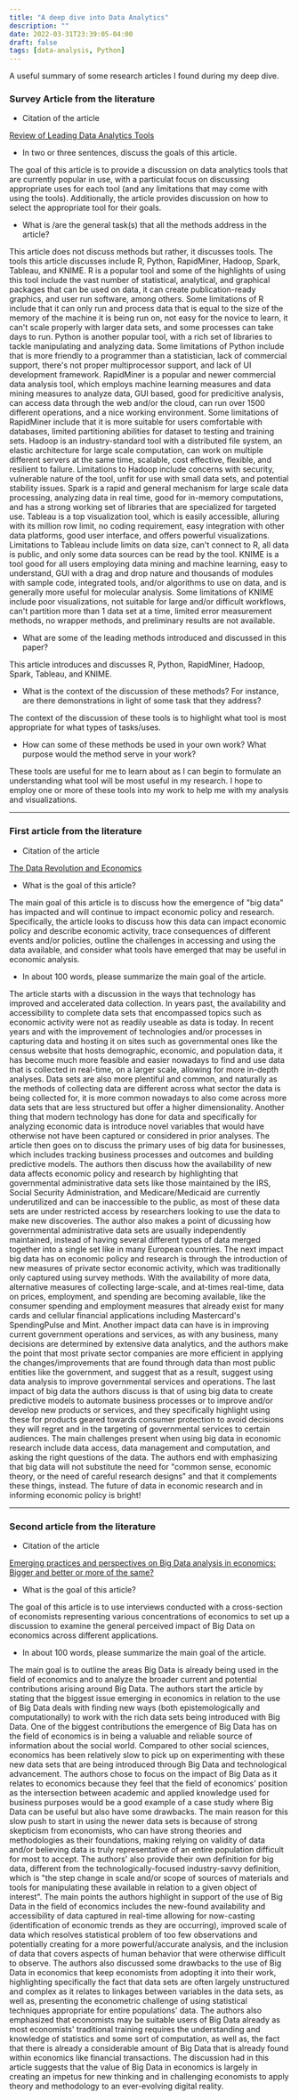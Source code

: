 ```yaml
---
title: "A deep dive into Data Analytics"
description: ""
date: 2022-03-31T23:39:05-04:00
draft: false
tags: [data-analysis, Python]
---
```


A useful summary of some research articles I found during my deep dive.

### Survey Article from the literature

 - Citation of the article

 [Review of Leading Data Analytics Tools](https://www.sciencepubco.com/index.php/ijet/article/view/18190/8461)

 - In two or three sentences, discuss the goals of this article.

 The goal of this article is to provide a discussion on data analytics tools that are currently popular in use, with a particulat focus on discussing appropriate uses for each tool (and any limitations that may come with using the tools). Additionally, the article provides discussion on how to select the appropriate tool for their goals.

 - What is /are the general task(s) that all the methods address in the article?

 This article does not discuss methods but rather, it discusses tools. The tools this article discusses include R, Python, RapidMiner, Hadoop, Spark, Tableau, and KNIME. R is a popular tool and some of the highlights of using this tool include the vast number of statistical, analytical, and graphical packages that can be used on data, it can create publication-ready graphics, and user run software, among others. Some limitations of R include that it can only run and process data that is equal to the size of the memory of the machine it is being run on, not easy for the novice to learn, it can't scale properly with larger data sets, and some processes can take days to run. Python is another popular tool, with a rich set of libraries to tackle manipulating and analyzing data. Some limitations of Python include that is more friendly to a programmer than a statistician, lack of commercial support, there's not proper multiprocessor support, and lack of UI development framework. RapidMiner is a popular and newer commercial data analysis tool, which employs machine learning measures and data mining measures to analyze data, GUI based, good for predicitive analysis, can access data through the web and/or the cloud, can run over 1500 different operations, and a nice working environment. Some limitations of RapidMiner include that it is more suitable for users comfortable with databases, limited partitioning abilities for dataset to testing and training sets. Hadoop is an industry-standard tool with a distributed file system, an elastic architecture for large scale computation, can work on multiple different servers at the same time, scalable, cost effective, flexible, and resilient to failure. Limitations to Hadoop include concerns with security, vulnerable nature of the tool, unfit for use with small data sets, and potential stability issues. Spark is a rapid and general mechanism for large scale data processing, analyzing data in real time, good for in-memory computations, and has a strong working set of libraries that are specialized for targeted use. Tableau is a top visualization tool, which is easily accessible, alluring with its million row limit, no coding requirement, easy integration with other data platforms, good user interface, and offers powerful visualizations. Limitations to Tableau include limits on data size, can't connect to R, all data is public, and only some data sources can be read by the tool. KNIME is a tool good for all users employing data mining and machine learning, easy to understand, GUI with a drag and drop nature and thousands of modules with sample code, integrated tools, and/or algorithms to use on data, and is generally more useful for molecular analysis. Some limitations of KNIME include poor visualizations, not suitable for large and/or difficult workflows, can't partition more than 1 data set at a time, limited error measurement methods, no wrapper methods, and preliminary results are not available.

 - What are some of the leading methods introduced and discussed in this paper?

 This article introduces and discusses R, Python, RapidMiner, Hadoop, Spark, Tableau, and KNIME.

 - What is the context of the discussion of these methods? For instance, are there demonstrations in light of some task that they address?

 The context of the discussion of these tools is to highlight what tool is most appropriate for what types of tasks/uses.

 - How can some of these methods be used in your own work? What purpose would the method serve in your work?

These tools are useful for me to learn about as I can begin to formulate an understanding what tool will be most useful in my research. I hope to employ one or more of these tools into my work to help me with my analysis and visualizations.

---

### First article from the literature

 - Citation of the article

[The Data Revolution and Economics](https://www.journals.uchicago.edu/doi/full/10.1086/674019)

 - What is the goal of this article?

 The main goal of this article is to discuss how the emergence of "big data" has impacted and will continue to impact economic policy and research. Specifically, the article looks to discuss how this data can impact economic policy and describe economic activity, trace consequences of different events and/or policies, outline the  challenges in accessing and using the data available, and consider what tools have emerged that may be useful in economic analysis.

 - In about 100 words, please summarize the main goal of the article.

 The article starts with a discussion in the ways that technology has improved and accelerated data collection. In years past, the availability and accessibility to complete data sets that encompassed topics such as economic activity were not as readily useable as data is today. In recent years and with the improvement of technologies and/or processes in capturing data and hosting it on sites such as governmental ones like the census website that hosts demographic, economic, and population data, it has become much more feasible and easier nowadays to find and use data that is collected in real-time, on a larger scale, allowing for more in-depth analyses. Data sets are also more plentiful and common, and naturally as the methods of collecting data are different across what sector the data is being collected for, it is more common nowadays to also come across more data sets that are less structured but offer a higher dimensionality. Another thing that modern technology has done for data and specifically for analyzing economic data is introduce novel variables that would have otherwise not have been captured or considered in prior analyses. The article then goes on to discuss the primary uses of big data for businesses, which includes tracking business processes and outcomes and building predictive models. The authors then discuss how the availability of new data affects economic policy and research by highlighting that governmental administrative data sets like those maintained by the IRS, Social Security Administration, and Medicare/Medicaid are currently underutilized and can be inaccessible to the public, as most of these data sets are under restricted access by researchers looking to use the data to make new discoveries. The author also makes a point of dicussing how governmental administrative data sets are usually independently maintained, instead of having several different types of data merged together into a single set like in many European countries. The next impact big data has on economic policy and research is through the introduction of new measures of private sector economic activity, which was traditionally only captured using survey methods. With the availability of more data, alternative measures of collecting large-scale, and at-times real-time, data on prices, employment, and spending are becoming available, like the consumer spending and employment measures that already exist for many cards and cellular financial applications including Mastercard's SpendingPulse and Mint. Another impact data can have is in improving current government operations and services, as with any business, many decisions are determined by extensive data analytics, and the authors make the point that most private sector companies are more efficient in applying the changes/improvements that are found through data than most public entities like the government, and suggest that as a result, suggest using data analysis to improve governmental services and operations. The last impact of big data the authors discuss is that of using big data to create predictive models to automate business processes or to improve and/or develop new products or services, and they specifically highlight using these for products geared towards consumer protection to avoid decisions they will regret and in the targeting of governmental services to certain audiences. The main challenges present when using big data in economic research include data access, data management and computation, and asking the right questions of the data. The authors end with emphasizing that big data will not substitute the need for "common sense, economic theory, or the need of careful research designs" and that it complements these things, instead. The future of data in economic research and in informing economic policy is bright!

---

### Second article from the literature

 - Citation of the article

 [Emerging practices and perspectives on Big Data analysis in economics: Bigger and better or more of the same?](https://journals.sagepub.com/doi/full/10.1177/2053951714536877?utm_source=summon&utm_medium=discovery-provider)

 - What is the goal of this article?

 The goal of this article is to use interviews conducted with a cross-section of economists representing various concentrations of economics to set up a discussion to examine the general perceived impact of Big Data on economics across different applications.

 - In about 100 words, please summarize the main goal of the article.

 The main goal is to outline the areas Big Data is already being used in the field of economics and to analyze the broader current and potential contributions arising around Big Data. The authors start the article by stating that the biggest issue emerging in economics in relation to the use of Big Data deals with finding new ways (both epistemologically and computationally) to work with the rich data sets being introduced with Big Data. One of the biggest contributions the emergence of Big Data has on the field of economics is in being a valuable and reliable source of information about the social world. Compared to other social sciences, economics has been relatively slow to pick up on experimenting with these new data sets that are being introduced through Big Data and technological advancement. The authors chose to focus on the impact of Big Data as it relates to economics because they feel that the field of economics' position as the intersection between academic and applied knowledge used for business purposes would be a good example of a case study where Big Data can be useful but also have some drawbacks. The main reason for this slow push to start in using the newer data sets is because of strong skepticism from economists, who can have strong theories and methodologies as their foundations, making relying on validity of data and/or believing data is truly representative of an entire population difficult for most to accept. The authors' also provide their own definition for big data, different from the technologically-focused industry-savvy definition, which is "the step change in scale and/or scope of sources of materials and tools for manipulating these available in relation to a given object of interest". The main points the authors highlight in support of the use of Big Data in the field of economics includes the new-found availability and accessibility of data captured in real-time allowing for now-casting (identification of economic trends as they are occurring), improved scale of data which resolves statistical problem of too few observations and potentially creating for a more powerful/accurate analysis, and the inclusion of data that covers aspects of human behavior that were otherwise difficult to observe. The authors also discussed some drawbacks to the use of Big Data in economics that keep economists from adopting it into their work, highlighting specifically the fact that data sets are often largely unstructured and complex as it relates to linkages between variables in the data sets, as well as, presenting the econometric challenge of using statistical techniques appropriate for entire populations' data. The authors also emphasized that economists may be suitable users of Big Data already as most economists' traditional training requires the understanding and knowledge of statistics and some sort of computation, as well as, the fact that there is already a considerable amount of Big Data that is already found within economics like financial transactions. The discussion had in this article suggests that the value of Big Data in economics is largely in creating an impetus for new thinking and in challenging economists to apply theory and methodology to an ever-evolving digital reality.
